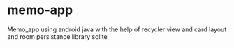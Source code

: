# memo-app
Memo_app using android java with the help of recycler view and card layout and room persistance library sqlite
